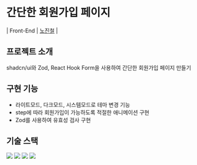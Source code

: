 # 간단한 회원가입 페이지

| Front-End | [노진철](https://github.com/jinoc-git) |

## 프로젝트 소개

shadcn/ui와 Zod, React Hook Form을 사용하여 간단한 회원가입 페이지 만들기

## 구현 기능

- 라이트모드, 다크모드, 시스템모드로 테마 변경 기능
- step에 따라 회원가입이 가능하도록 적절한 애니메이션 구현
- Zod를 사용하여 유효성 검사 구현

## 기술 스택

<div>
  <img src="https://img.shields.io/badge/typescript-3178C6?style=for-the-badge&logo=typescript&logoColor=white"/>
  <img src="https://img.shields.io/badge/react-%2320232a.svg?style=for-the-badge&logo=react&logoColor=%2361DAFB"/>
  <img src="https://img.shields.io/badge/next-000000?style=for-the-badge&logo=nextdotjs&logoColor=white"/>
	<img src="https://img.shields.io/badge/tailwindCss-06B6D4?style=for-the-badge&logo=tailwindcss&logoColor=white"/>
</div>
